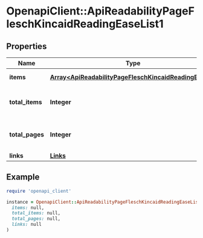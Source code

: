 # OpenapiClient::ApiReadabilityPageFleschKincaidReadingEaseList1

## Properties

| Name | Type | Description | Notes |
| ---- | ---- | ----------- | ----- |
| **items** | [**Array&lt;ApiReadabilityPageFleschKincaidReadingEase1&gt;**](ApiReadabilityPageFleschKincaidReadingEase1.md) | Set of items. |  |
| **total_items** | **Integer** | Total number of items in result set. |  |
| **total_pages** | **Integer** | Total number of pages in result set. |  |
| **links** | [**Links**](Links.md) |  | [optional] |

## Example

```ruby
require 'openapi_client'

instance = OpenapiClient::ApiReadabilityPageFleschKincaidReadingEaseList1.new(
  items: null,
  total_items: null,
  total_pages: null,
  links: null
)
```

